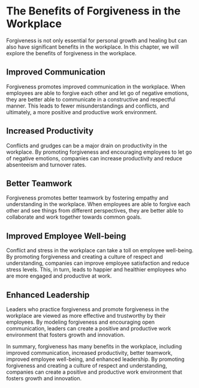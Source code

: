The Benefits of Forgiveness in the Workplace
=====================================================================================

Forgiveness is not only essential for personal growth and healing but can also have significant benefits in the workplace. In this chapter, we will explore the benefits of forgiveness in the workplace.

Improved Communication
----------------------

Forgiveness promotes improved communication in the workplace. When employees are able to forgive each other and let go of negative emotions, they are better able to communicate in a constructive and respectful manner. This leads to fewer misunderstandings and conflicts, and ultimately, a more positive and productive work environment.

Increased Productivity
----------------------

Conflicts and grudges can be a major drain on productivity in the workplace. By promoting forgiveness and encouraging employees to let go of negative emotions, companies can increase productivity and reduce absenteeism and turnover rates.

Better Teamwork
---------------

Forgiveness promotes better teamwork by fostering empathy and understanding in the workplace. When employees are able to forgive each other and see things from different perspectives, they are better able to collaborate and work together towards common goals.

Improved Employee Well-being
----------------------------

Conflict and stress in the workplace can take a toll on employee well-being. By promoting forgiveness and creating a culture of respect and understanding, companies can improve employee satisfaction and reduce stress levels. This, in turn, leads to happier and healthier employees who are more engaged and productive at work.

Enhanced Leadership
-------------------

Leaders who practice forgiveness and promote forgiveness in the workplace are viewed as more effective and trustworthy by their employees. By modeling forgiveness and encouraging open communication, leaders can create a positive and productive work environment that fosters growth and innovation.

In summary, forgiveness has many benefits in the workplace, including improved communication, increased productivity, better teamwork, improved employee well-being, and enhanced leadership. By promoting forgiveness and creating a culture of respect and understanding, companies can create a positive and productive work environment that fosters growth and innovation.
